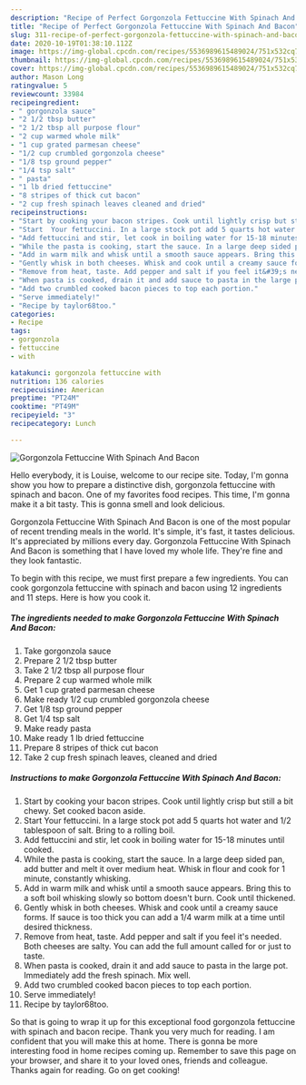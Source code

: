 ```yaml
---
description: "Recipe of Perfect Gorgonzola Fettuccine With Spinach And Bacon"
title: "Recipe of Perfect Gorgonzola Fettuccine With Spinach And Bacon"
slug: 311-recipe-of-perfect-gorgonzola-fettuccine-with-spinach-and-bacon
date: 2020-10-19T01:38:10.112Z
image: https://img-global.cpcdn.com/recipes/5536989615489024/751x532cq70/gorgonzola-fettuccine-with-spinach-and-bacon-recipe-main-photo.jpg
thumbnail: https://img-global.cpcdn.com/recipes/5536989615489024/751x532cq70/gorgonzola-fettuccine-with-spinach-and-bacon-recipe-main-photo.jpg
cover: https://img-global.cpcdn.com/recipes/5536989615489024/751x532cq70/gorgonzola-fettuccine-with-spinach-and-bacon-recipe-main-photo.jpg
author: Mason Long
ratingvalue: 5
reviewcount: 33984
recipeingredient:
- " gorgonzola sauce"
- "2 1/2 tbsp butter"
- "2 1/2 tbsp all purpose flour"
- "2 cup warmed whole milk"
- "1 cup grated parmesan cheese"
- "1/2 cup crumbled gorgonzola cheese"
- "1/8 tsp ground pepper"
- "1/4 tsp salt"
- " pasta"
- "1 lb dried fettuccine"
- "8 stripes of thick cut bacon"
- "2 cup fresh spinach leaves cleaned and dried"
recipeinstructions:
- "Start by cooking your bacon stripes. Cook until lightly crisp but still a bit chewy. Set cooked bacon aside."
- "Start  Your fettuccini. In a large stock pot add 5 quarts hot water and 1/2 tablespoon of salt. Bring to a rolling boil."
- "Add fettuccini and stir, let cook in boiling water for 15-18 minutes until cooked."
- "While the pasta is cooking, start the sauce. In a large deep sided pan, add butter and melt it over medium heat. Whisk in flour and cook for 1 minute, constantly whisking."
- "Add in warm milk and whisk until a smooth sauce appears. Bring this to a soft boil whisking slowly so bottom doesn&#39;t burn. Cook until thickened."
- "Gently whisk in both cheeses. Whisk and cook until a creamy sauce forms. If sauce is too thick you can add a 1/4 warm milk at a time until desired thickness."
- "Remove from heat, taste. Add pepper and salt if you feel it&#39;s needed. Both cheeses are salty. You can add the full amount called for or just to taste."
- "When pasta is cooked, drain it and add sauce to pasta in the large pot. Immediately add the fresh spinach. Mix well."
- "Add two crumbled cooked bacon pieces to top each portion."
- "Serve immediately!"
- "Recipe by taylor68too."
categories:
- Recipe
tags:
- gorgonzola
- fettuccine
- with

katakunci: gorgonzola fettuccine with 
nutrition: 136 calories
recipecuisine: American
preptime: "PT24M"
cooktime: "PT49M"
recipeyield: "3"
recipecategory: Lunch

---
```



![Gorgonzola Fettuccine With Spinach And Bacon](https://img-global.cpcdn.com/recipes/5536989615489024/751x532cq70/gorgonzola-fettuccine-with-spinach-and-bacon-recipe-main-photo.jpg)

Hello everybody, it is Louise, welcome to our recipe site. Today, I'm gonna show you how to prepare a distinctive dish, gorgonzola fettuccine with spinach and bacon. One of my favorites food recipes. This time, I'm gonna make it a bit tasty. This is gonna smell and look delicious.



Gorgonzola Fettuccine With Spinach And Bacon is one of the most popular of recent trending meals in the world. It's simple, it's fast, it tastes delicious. It's appreciated by millions every day. Gorgonzola Fettuccine With Spinach And Bacon is something that I have loved my whole life. They're fine and they look fantastic.


To begin with this recipe, we must first prepare a few ingredients. You can cook gorgonzola fettuccine with spinach and bacon using 12 ingredients and 11 steps. Here is how you cook it.

<!--inarticleads1-->

##### The ingredients needed to make Gorgonzola Fettuccine With Spinach And Bacon:

1. Take  gorgonzola sauce
1. Prepare 2 1/2 tbsp butter
1. Take 2 1/2 tbsp all purpose flour
1. Prepare 2 cup warmed whole milk
1. Get 1 cup grated parmesan cheese
1. Make ready 1/2 cup crumbled gorgonzola cheese
1. Get 1/8 tsp ground pepper
1. Get 1/4 tsp salt
1. Make ready  pasta
1. Make ready 1 lb dried fettuccine
1. Prepare 8 stripes of thick cut bacon
1. Take 2 cup fresh spinach leaves, cleaned and dried




<!--inarticleads2-->

##### Instructions to make Gorgonzola Fettuccine With Spinach And Bacon:

1. Start by cooking your bacon stripes. Cook until lightly crisp but still a bit chewy. Set cooked bacon aside.
1. Start  Your fettuccini. In a large stock pot add 5 quarts hot water and 1/2 tablespoon of salt. Bring to a rolling boil.
1. Add fettuccini and stir, let cook in boiling water for 15-18 minutes until cooked.
1. While the pasta is cooking, start the sauce. In a large deep sided pan, add butter and melt it over medium heat. Whisk in flour and cook for 1 minute, constantly whisking.
1. Add in warm milk and whisk until a smooth sauce appears. Bring this to a soft boil whisking slowly so bottom doesn&#39;t burn. Cook until thickened.
1. Gently whisk in both cheeses. Whisk and cook until a creamy sauce forms. If sauce is too thick you can add a 1/4 warm milk at a time until desired thickness.
1. Remove from heat, taste. Add pepper and salt if you feel it&#39;s needed. Both cheeses are salty. You can add the full amount called for or just to taste.
1. When pasta is cooked, drain it and add sauce to pasta in the large pot. Immediately add the fresh spinach. Mix well.
1. Add two crumbled cooked bacon pieces to top each portion.
1. Serve immediately!
1. Recipe by taylor68too.




So that is going to wrap it up for this exceptional food gorgonzola fettuccine with spinach and bacon recipe. Thank you very much for reading. I am confident that you will make this at home. There is gonna be more interesting food in home recipes coming up. Remember to save this page on your browser, and share it to your loved ones, friends and colleague. Thanks again for reading. Go on get cooking!

